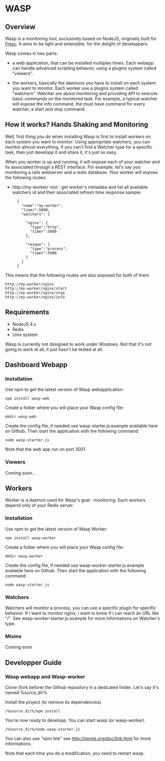 # WASP 

## Overview

  Wasp is a monitoring tool, exclusively based on NodeJS, originally built for [Fresc](http://fre.sc).
  It aims to be light and extensible, for the delight of developpers.

  Wasp comes in two parts:

  - a web application, that can be installed multiples times. 
    Each webapp can handle advanced scripting behavior, using a plugins system called "viewers".

  - the workers, basically the daemons you have to install on each system you want to monitor.
    Each worker use a plugins system called "watchers". 
    Watcher are about monitoring and providing API to execute basic commands on the monitored task.
    For example, a typical watcher will expose the info command, the must have command for every watcher, a start and stop command.


## How it works? Hands Shaking and Monitoring

 Well, first thing you do when installing Wasp is first to install workers on each system you want to monitor.
 Using appropriate watchers, you can monitor almost everything, if you can't find a Watcher type for a specific task, then just developp it and share it, it's just so easy.
 
 When you worker is up and running, it will expose each of your watcher and its associated through a REST interface.
 For example, let's say you monitoring a rails webserver and a redis database. 
 Your worker will expose the following routes:

- http://my-worker/
root : get worker's metadata and list all available watchers id and their associated refresh time
  response sample: 

        {
          "name":"my-worker",
          "timer":5000,
          "watchers": {

            "nginx": {
              "type":"http",
              "timer":5000
            },

            "resque": {
              "type":"process",
              "timer":5000
            }
          }
        }

 
This means that the following routes are also exposed for both of them
 
    http://my-worker/nginx
    http://my-worker/nginx/start
    http://my-worker/nginx/stop
    http://my-worker/nginx/info
  

## Requirements

  - NodeJS 4.x
  - Redis
  - Unix system

Wasp is currently not designed to work under Windows. 
Not that it's not going to work at all, it just hasn't be tested at all.

## Dashboard Webapp

### Installation

 Use npm to get the latest version of Wasp webapplication:
  
    npm install wasp-web

 Create a folder where you will place your Wasp config file:

    mkdir wasp-web

 Create the config file, if needed use wasp-starter.js.example available here on Github.
 Then start the application with the following command:

    node wasp-starter.js

  Note that the web app run on port 3001.

### Viewers

  Coming soon...

## Workers
  
  Worker is a daemon used for Wasp's goal : monitoring. Each workers depend only of your Redis server.

### Installation

 Use npm to get the latest version of Wasp Worker:
  
    npm install wasp-worker

 Create a folder where you will place your Wasp config file:

    mkdir wasp-worker

 Create the config file, if needed use wasp-worker-starter.js.example available here on Github.
 Then start the application with the following command:

    node wasp-starter.js

### Watchers

  Watchers will monitor a process, you can use a specific plugin for specific behavior.
  If i want to monitor nginx, i want to know if i can reach an URL like "/".
  See wasp-worker-starter.js.example for more informations on Watcher's type.

### Mixins
  Coming soon

## Developper Guide

### Wasp webapp and Wasp-worker

 Clone (fork before) the Github repository in a dedicated folder. Let's say it's named %surce_dir%

 Install the project (to retrieve its dependencies) 

    /%source_dir%/npm install

 You're now ready to developp. You can start wasp (or wasp-worker).

    /%source_dir%/node wasp-starter.js
  
  You can also use "npm link" see http://npmjs.org/doc/link.html for more informations.

  Note that each time you do a modification, you need to restart wasp.